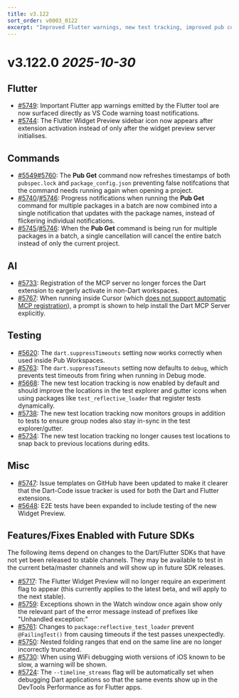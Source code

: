 ```yaml
---
title: v3.122
sort_order: v0003_0122
excerpt: "Improved Flutter warnings, new test tracking, improved pub command execution, ..."
---
```


# v3.122.0 _2025-10-30_

## Flutter

- [#5749](https://github.com/Dart-Code/Dart-Code/issues/5749): Important Flutter app warnings emitted by the Flutter tool are now surfaced directly as VS Code warning toast notifications.
- [#5744](https://github.com/Dart-Code/Dart-Code/issues/5744): The Flutter Widget Preview sidebar icon now appears after extension activation instead of only after the widget preview server initialises.

## Commands

- [#5549](https://github.com/Dart-Code/Dart-Code/issues/5549)[#5760](https://github.com/Dart-Code/Dart-Code/issues/5760): The **Pub Get** command now refreshes timestamps of both `pubspec.lock` and `package_config.json` preventing false notifcations that the command needs running again when opening a project.
- [#5740](https://github.com/Dart-Code/Dart-Code/issues/5740)/[#5746](https://github.com/Dart-Code/Dart-Code/issues/5746): Progress notifications when running the **Pub Get** command for multiple packages in a batch are now combined into a single notification that updates with the package names, instead of flickering individual notifications.
- [#5745](https://github.com/Dart-Code/Dart-Code/issues/5745)/[#5746](https://github.com/Dart-Code/Dart-Code/issues/5746): When the **Pub Get** command is being run for multiple packages in a batch, a single cancellation will cancel the entire batch instead of only the current project.

## AI

- [#5733](https://github.com/Dart-Code/Dart-Code/issues/5733): Registration of the MCP server no longer forces the Dart extension to eargerly activate in non-Dart workspaces.
- [#5767](https://github.com/Dart-Code/Dart-Code/issues/5767): When running inside Cursor (which [does not support automatic MCP registration](https://forum.cursor.com/t/support-vs-codes-register-mcp-server-definition-provider-api/133031)), a prompt is shown to help install the Dart MCP Server explicitly.

## Testing

- [#5620](https://github.com/Dart-Code/Dart-Code/issues/5620): The `dart.suppressTimeouts` setting now works correctly when used inside Pub Workspaces.
- [#5763](https://github.com/Dart-Code/Dart-Code/issues/5763): The `dart.suppressTimeouts` setting now defaults to `debug`, which prevents test timeouts from firing when running in Debug mode.
- [#5668](https://github.com/Dart-Code/Dart-Code/issues/5668): The new test location tracking is now enabled by default and should improve the locations in the test explorer and gutter icons when using packages like `test_reflective_loader` that register tests dynamically.
- [#5738](https://github.com/Dart-Code/Dart-Code/issues/5738): The new test location tracking now monitors groups in addition to tests to ensure group nodes also stay in-sync in the test explorer/gutter.
- [#5734](https://github.com/Dart-Code/Dart-Code/issues/5734): The new test location tracking no longer causes test locations to snap back to previous locations during edits.

## Misc

- [#5747](https://github.com/Dart-Code/Dart-Code/issues/5747): Issue templates on GitHub have been updated to make it clearer that the Dart-Code issue tracker is used for both the Dart and Flutter extensions.
- [#5648](https://github.com/Dart-Code/Dart-Code/issues/5648): E2E tests have been expanded to include testing of the new Widget Preview.

## Features/Fixes Enabled with Future SDKs

The following items depend on changes to the Dart/Flutter SDKs that have not yet been released to stable channels. They may be available to test in the current beta/master channels and will show up in future SDK releases.

- [#5717](https://github.com/Dart-Code/Dart-Code/issues/5717): The Flutter Widget Preview will no longer require an experiment flag to appear (this currently applies to the latest beta, and will apply to the next stable).
- [#5759](https://github.com/Dart-Code/Dart-Code/issues/5759): Exceptions shown in the Watch window once again show only the relevant part of the error message instead of prefixes like "Unhandled exception:"
- [#5761](https://github.com/Dart-Code/Dart-Code/issues/5761): Changes to `package:reflective_test_loader` prevent `@FailingTest()` from causing timeouts if the test passes unexpectedly.
- [#5750](https://github.com/Dart-Code/Dart-Code/issues/5750): Nested folding ranges that end on the same line are no longer incorrectly truncated.
- [#5730](https://github.com/Dart-Code/Dart-Code/issues/5730): When using WiFi debugging wioth versions of iOS known to be slow, a warning will be shown.
- [#5724](https://github.com/Dart-Code/Dart-Code/issues/5724): The `--timeline_streams` flag will be automatically set when debugging Dart applications so that the same events show up in the DevTools Performance as for Flutter apps.

